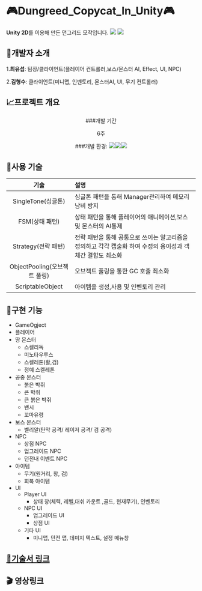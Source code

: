 # 🎮Dungreed_Copycat_In_Unity🎮
**Unity 2D**를 이용해 만든 던그리드 모작입니다.
<img src= "https://github.com/Seoptank/DungreedCopy/assets/126733224/e9690d19-d333-4212-aef3-c1541f25e9dd">
<img src= "https://github.com/Seoptank/DungreedCopy/assets/126733224/47698492-305a-4daa-a05b-6dc9d8016eed">
## 🧙개발자 소개
1.**최유섭**: 팀장/클라이언트(플레이어 컨트롤러,보스/몬스터 AI, Effect, UI, NPC)

2.**김형수**: 클라이언트(미니맵, 인벤토리, 몬스터AI, UI, 무기 컨트롤러)
## 📈프로젝트 개요
<p align="center">
###개발 기간 

  <p align="center">
  6주

  <p align="center">
###개발 환경: <img src="https://img.shields.io/badge/github-%23121011.svg?style=for-the-badge&logo=github&logoColor=white"/><img src="https://img.shields.io/badge/c%23-%23239120.svg?style=for-the-badge&logo=c-sharp&logoColor=white"/><img src="https://img.shields.io/badge/unity-%23000000.svg?style=for-the-badge&logo=unity&logoColor=white"/>

## 🧪사용 기술
|**기술**|**설명**|
|:---:|:---|
|SingleTone<dr>(싱글톤)|싱글톤 패턴을 통해 Manager관리하여 메모리 낭비 방지|
|FSM<dr>(상태 패턴)|상태 패턴을 통해 플레이어의 애니메이션,보스 및 몬스터의 AI통제|
|Strategy<dr>(전략 패턴)|전략 패턴을 통해 공통으로 쓰이는 알고리즘을 정의하고 각각 캡술화 하여 수정의 용이성과 객체간 결합도 최소화|
|ObjectPooling<dr>(오브젝트 풀링)|오브젝트 풀링을 통한 GC 호출 최소화|
|ScriptableObject|아이템을 생성,사용 및 인벤토리 관리|
## 💊구현 기능
* GameOgject
 * 플레이어
 * 땅 몬스터
   * 스켈리독
   * 미노타우루스
   * 스켈레톤(활,검)
   * 정예 스켈레톤
 * 공중 몬스터
   * 붉은 박쥐
   * 큰 박쥐
   * 큰 붉은 박쥐
   * 밴시
   * 꼬마유령   
 * 보스 몬스터
   * 벨리알(탄막 공격/ 레이저 공격/ 검 공격)
 * NPC
   * 상점 NPC
   * 업그레이드 NPC
   * 던전내 이벤트 NPC
 * 아이템
   * 무기(원거리, 창, 검)
   * 회복 아이템
* UI
  * Player UI
    * 상태 창(체력, 레벨,대쉬 카운트 ,골드, 현재무기), 인벤토리
  * NPC UI
    * 업그레이드 UI
    * 상점 UI
  * 기타 UI
    * 미니맵, 던전 맵, 데미지 텍스트, 설정 메뉴창 
## [🚩기술서 링크](https://docs.google.com/presentation/d/1jHJAIKg0ex0KCO2hozneaqXTghVdsbdJ29tOFAVNDkg/edit?usp=sharing)
## 🎬 영상링크
